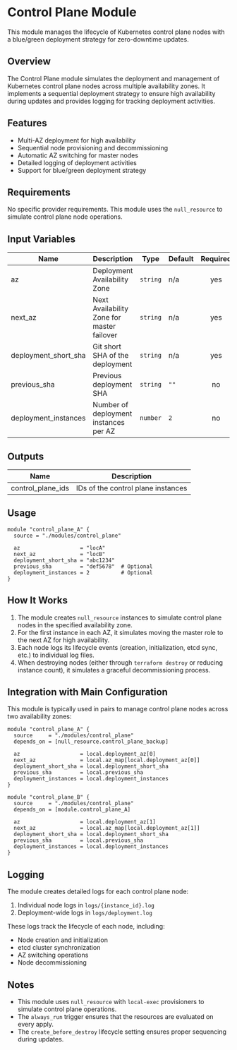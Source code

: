 # Control Plane Module

This module manages the lifecycle of Kubernetes control plane nodes with a blue/green deployment strategy for zero-downtime updates.

## Overview

The Control Plane module simulates the deployment and management of Kubernetes control plane nodes across multiple availability zones. It implements a sequential deployment strategy to ensure high availability during updates and provides logging for tracking deployment activities.

## Features

- Multi-AZ deployment for high availability
- Sequential node provisioning and decommissioning
- Automatic AZ switching for master nodes
- Detailed logging of deployment activities
- Support for blue/green deployment strategy

## Requirements

No specific provider requirements. This module uses the `null_resource` to simulate control plane node operations.

## Input Variables

| Name                 | Description                                | Type       | Default | Required |
| -------------------- | ------------------------------------------ | ---------- | ------- | :------: |
| az                   | Deployment Availability Zone               | `string` | n/a     |   yes   |
| next_az              | Next Availability Zone for master failover | `string` | n/a     |   yes   |
| deployment_short_sha | Git short SHA of the deployment            | `string` | n/a     |   yes   |
| previous_sha         | Previous deployment SHA                    | `string` | `""`  |    no    |
| deployment_instances | Number of deployment instances per AZ      | `number` | `2`   |    no    |

## Outputs

| Name              | Description                        |
| ----------------- | ---------------------------------- |
| control_plane_ids | IDs of the control plane instances |

## Usage

```hcl
module "control_plane_A" {
  source = "./modules/control_plane"

  az                   = "locA"
  next_az              = "locB"
  deployment_short_sha = "abc1234"
  previous_sha         = "def5678"  # Optional
  deployment_instances = 2          # Optional
}
```

## How It Works

1. The module creates `null_resource` instances to simulate control plane nodes in the specified availability zone.
2. For the first instance in each AZ, it simulates moving the master role to the next AZ for high availability.
3. Each node logs its lifecycle events (creation, initialization, etcd sync, etc.) to individual log files.
4. When destroying nodes (either through `terraform destroy` or reducing instance count), it simulates a graceful decommissioning process.

## Integration with Main Configuration

This module is typically used in pairs to manage control plane nodes across two availability zones:

```hcl
module "control_plane_A" {
  source     = "./modules/control_plane"
  depends_on = [null_resource.control_plane_backup]

  az                   = local.deployment_az[0]
  next_az              = local.az_map[local.deployment_az[0]]
  deployment_short_sha = local.deployment_short_sha
  previous_sha         = local.previous_sha
  deployment_instances = local.deployment_instances
}

module "control_plane_B" {
  source     = "./modules/control_plane"
  depends_on = [module.control_plane_A]

  az                   = local.deployment_az[1]
  next_az              = local.az_map[local.deployment_az[1]]
  deployment_short_sha = local.deployment_short_sha
  previous_sha         = local.previous_sha
  deployment_instances = local.deployment_instances
}
```

## Logging

The module creates detailed logs for each control plane node:

1. Individual node logs in `logs/{instance_id}.log`
2. Deployment-wide logs in `logs/deployment.log`

These logs track the lifecycle of each node, including:

- Node creation and initialization
- etcd cluster synchronization
- AZ switching operations
- Node decommissioning

## Notes

- This module uses `null_resource` with `local-exec` provisioners to simulate control plane operations.
- The `always_run` trigger ensures that the resources are evaluated on every apply.
- The `create_before_destroy` lifecycle setting ensures proper sequencing during updates.
